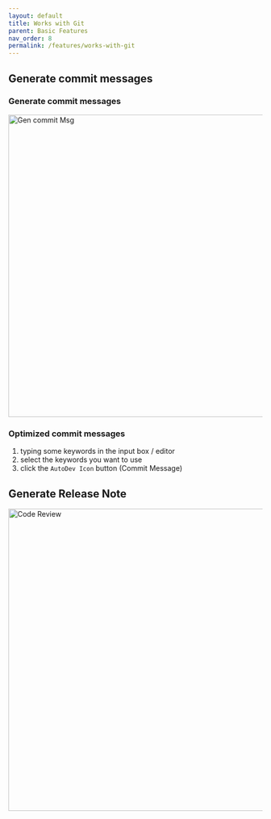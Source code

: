 ```yaml
---
layout: default
title: Works with Git
parent: Basic Features
nav_order: 8
permalink: /features/works-with-git
---
```


## Generate commit messages

### Generate commit messages

<img src="https://unitmesh.cc/auto-dev/gen-commit.png" alt="Gen commit Msg" width="600px"/>

### Optimized commit messages

1. typing some keywords in the input box / editor
2. select the keywords you want to use
3. click the `AutoDev Icon` button (Commit Message)

## Generate Release Note

<img src="https://unitmesh.cc/auto-dev/works-with-git.png" alt="Code Review" width="600px"/>
